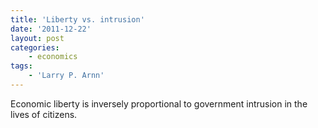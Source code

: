 ```yaml
---
title: 'Liberty vs. intrusion'
date: '2011-12-22'
layout: post
categories:
    - economics
tags:
    - 'Larry P. Arnn'
---
```


Economic liberty is inversely proportional to government intrusion in the lives of citizens.